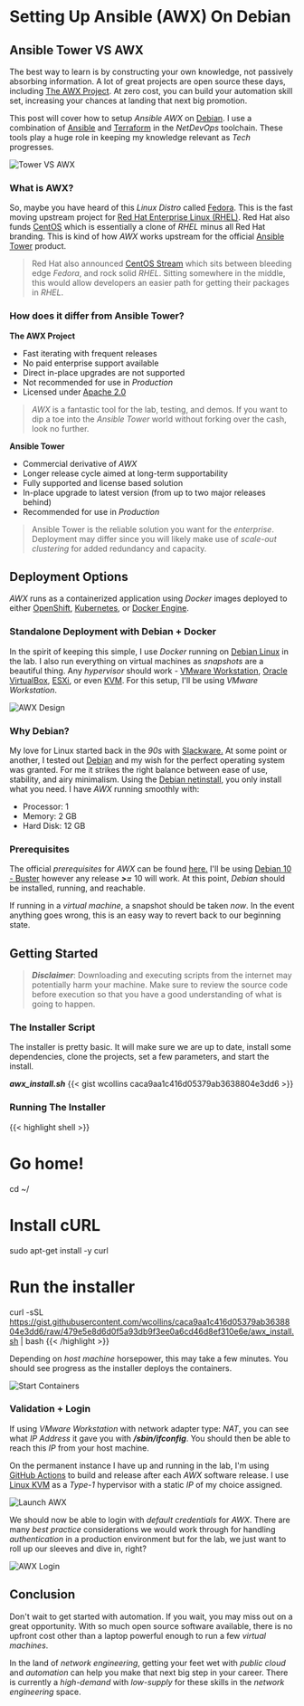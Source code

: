 # Setting Up Ansible (AWX) On Debian


## Ansible Tower VS AWX
The best way to learn is by constructing your own knowledge, not passively absorbing information. A lot of great projects are open source these days, including [The AWX Project](https://www.ansible.com/products/awx-project). At zero cost, you can build your automation skill set, increasing your chances at landing that next big promotion.

This post will cover how to setup _Ansible AWX_ on [Debian](https://www.debian.org/intro/about). I use a combination of [Ansible](https://ansible.com) and [Terraform](https://terraform.io) in the _NetDevOps_ toolchain. These tools play a huge role in keeping my knowledge relevant as _Tech_ progresses.

![Tower VS AWX](tower-vs-aws.png "Tower VS AWX")

### What is AWX?
So, maybe you have heard of this _Linux Distro_ called [Fedora](https://getfedora.org). This is the fast moving upstream project for [Red Hat Enterprise Linux (RHEL)](https://www.redhat.com/en/technologies/linux-platforms/enterprise-linux). Red Hat also funds [CentOS](https://centos.org) which is essentially a clone of _RHEL_ minus all Red Hat branding. This is kind of how _AWX_ works upstream for the official [Ansible Tower](https://www.ansible.com/products/tower) product.

> Red Hat also announced [CentOS Stream](https://www.centos.org/centos-stream/) which sits between bleeding edge _Fedora_, and rock solid _RHEL_. Sitting somewhere in the middle, this would allow developers an easier path for getting their packages in _RHEL_.

### How does it differ from Ansible Tower?
**The AWX Project**
- Fast iterating with frequent releases
- No paid enterprise support available
- Direct in-place upgrades are not supported
- Not recommended for use in _Production_
- Licensed under [Apache 2.0](https://www.apache.org/licenses/LICENSE-2.0)

> _AWX_ is a fantastic tool for the lab, testing, and demos. If you want to dip a toe into the _Ansible Tower_ world without forking over the cash, look no further.

**Ansible Tower**
- Commercial derivative of _AWX_
- Longer release cycle aimed at long-term supportability
- Fully supported and license based solution
- In-place upgrade to latest version (from up to two major releases behind)
- Recommended for use in _Production_

> Ansible Tower is the reliable solution you want for the _enterprise_. Deployment may differ since you will likely make use of _scale-out clustering_ for added redundancy and capacity.

## Deployment Options
_AWX_ runs as a containerized application using _Docker_ images deployed to either [OpenShift](https://github.com/ansible/awx/blob/devel/INSTALL.md#openshift), [Kubernetes](https://github.com/ansible/awx/blob/devel/INSTALL.md#kubernetes), or [Docker Engine](https://github.com/ansible/awx/blob/devel/INSTALL.md#docker-compose). 

### Standalone Deployment with Debian + Docker
 In the spirit of keeping this simple, I use _Docker_ running on [Debian Linux](https://www.debian.org/intro/about) in the lab. I also run everything on virtual machines as _snapshots_ are a beautiful thing. Any _hypervisor_ should work - [VMware Workstation](https://www.vmware.com/products/workstation-pro.html), [Oracle VirtualBox](https://www.virtualbox.org/), [ESXi](https://www.vmware.com/products/esxi-and-esx.html), or even [KVM](https://www.linux-kvm.org/page/Main_Page). For this setup, I'll be using _VMware Workstation_.

 ![AWX Design](awx-design.png "AWX Design")

 ### Why Debian?
My love for Linux started back in the _90s_ with [Slackware.](http://www.slackware.com/) At some point or another, I tested out [Debian](https://www.debian.org/) and my wish for the perfect operating system was granted. For me it strikes the right balance between ease of use, stability, and airy minimalism. Using the [Debian netinstall](https://cdimage.debian.org/debian-cd/current/amd64/iso-cd/debian-10.4.0-amd64-netinst.iso), you only install what you need. I have _AWX_ running smoothly with:
* Processor: 1
* Memory: 2 GB
* Hard Disk: 12 GB

### Prerequisites
The official _prerequisites_ for _AWX_ can be found [here.](https://github.com/ansible/awx/blob/devel/INSTALL.md#prerequisites) I'll be using [Debian 10 - Buster](https://wiki.debian.org/DebianBuster) however any release **_>=_** 10 will work. At this point, _Debian_ should be installed, running, and reachable.

If running in a _virtual machine_, a snapshot should be taken _now_. In the event anything goes wrong, this is an easy way to revert back to our beginning state.

## Getting Started
> **_Disclaimer_**: Downloading and executing scripts from the internet may potentially harm your machine. Make sure to review the source code before execution so that you have a good understanding of what is going to happen.

### The Installer Script
The installer is pretty basic. It will make sure we are up to date, install some dependencies, clone the projects, set a few parameters, and start the install.

**_awx_install.sh_**
{{< gist wcollins caca9aa1c416d05379ab3638804e3dd6 >}}

### Running The Installer
{{< highlight shell >}}
# Go home!
cd ~/

# Install cURL
sudo apt-get install -y curl

# Run the installer
curl -sSL https://gist.githubusercontent.com/wcollins/caca9aa1c416d05379ab3638804e3dd6/raw/479e5e8d6d0f5a93db9f3ee0a6cd46d8ef310e6e/awx_install.sh | bash
{{< /highlight >}}

Depending on _host machine_ horsepower, this may take a few minutes. You should see progress as the installer deploys the containers.

![Start Containers](start-containers.png "Start Containers")

### Validation + Login
If using _VMware Workstation_ with network adapter type: _NAT_, you can see what _IP Address_ it gave you with **_/sbin/ifconfig_**. You should then be able to reach this _IP_ from your host machine. 

On the permanent instance I have up and running in the lab, I'm using [GitHub Actions](https://github.com/features/actions) to build and release after each _AWX_ software release. I use [Linux KVM](https://wiki.debian.org/KVM) as a _Type-1_ hypervisor with a static _IP_ of my choice assigned.

![Launch AWX](launch-awx.png "Launch AWX")

We should now be able to login with _default credentials_ for _AWX_. There are many _best practice_ considerations we would work through for handling _authentication_ in a production environment but for the lab, we just want to roll up our sleeves and dive in, right?

![AWX Login](awx-login.png "AWX Login")

## Conclusion
Don't wait to get started with automation. If you wait, you may miss out on a great opportunity. With so much open source software available, there is no upfront cost other than a laptop powerful enough to run a few _virtual machines_.

In the land of _network engineering_, getting your feet wet with _public cloud_ and _automation_ can help you make that next big step in your career. There is currently a _high-demand_ with _low-supply_ for these skills in the _network engineering_ space.
